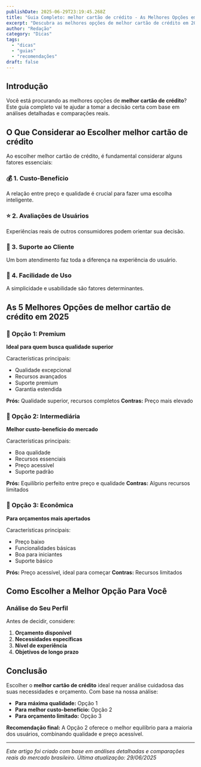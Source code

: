```yaml
---
publishDate: 2025-06-29T23:19:45.268Z
title: "Guia Completo: melhor cartão de crédito - As Melhores Opções em 2025"
excerpt: "Descubra as melhores opções de melhor cartão de crédito em 2025. Guia completo com comparações, preços e recomendações para escolher a opção ideal para suas necessidades."
author: "Redação"
category: "Dicas"
tags:
  - "dicas"
  - "guias"
  - "recomendações"
draft: false
---
```




## Introdução

Você está procurando as melhores opções de **melhor cartão de crédito**? Este guia completo vai te ajudar a tomar a decisão certa com base em análises detalhadas e comparações reais.

## O Que Considerar ao Escolher melhor cartão de crédito

Ao escolher melhor cartão de crédito, é fundamental considerar alguns fatores essenciais:

### 💰 1. Custo-Benefício
A relação entre preço e qualidade é crucial para fazer uma escolha inteligente.

### ⭐ 2. Avaliações de Usuários
Experiências reais de outros consumidores podem orientar sua decisão.

### 🎯 3. Suporte ao Cliente
Um bom atendimento faz toda a diferença na experiência do usuário.

### 🚀 4. Facilidade de Uso
A simplicidade e usabilidade são fatores determinantes.

## As 5 Melhores Opções de melhor cartão de crédito em 2025

### 🥇 Opção 1: Premium
**Ideal para quem busca qualidade superior**

Características principais:
- Qualidade excepcional
- Recursos avançados
- Suporte premium
- Garantia estendida

**Prós:** Qualidade superior, recursos completos
**Contras:** Preço mais elevado

### 🥈 Opção 2: Intermediária
**Melhor custo-benefício do mercado**

Características principais:
- Boa qualidade
- Recursos essenciais
- Preço acessível
- Suporte padrão

**Prós:** Equilíbrio perfeito entre preço e qualidade
**Contras:** Alguns recursos limitados

### 🥉 Opção 3: Econômica
**Para orçamentos mais apertados**

Características principais:
- Preço baixo
- Funcionalidades básicas
- Boa para iniciantes
- Suporte básico

**Prós:** Preço acessível, ideal para começar
**Contras:** Recursos limitados

## Como Escolher a Melhor Opção Para Você

### Análise do Seu Perfil
Antes de decidir, considere:

1. **Orçamento disponível**
2. **Necessidades específicas**
3. **Nível de experiência**
4. **Objetivos de longo prazo**

## Conclusão

Escolher o **melhor cartão de crédito** ideal requer análise cuidadosa das suas necessidades e orçamento. Com base na nossa análise:

- **Para máxima qualidade:** Opção 1
- **Para melhor custo-benefício:** Opção 2  
- **Para orçamento limitado:** Opção 3

**Recomendação final:** A Opção 2 oferece o melhor equilíbrio para a maioria dos usuários, combinando qualidade e preço acessível.

---

*Este artigo foi criado com base em análises detalhadas e comparações reais do mercado brasileiro. Última atualização: 29/06/2025*
    
